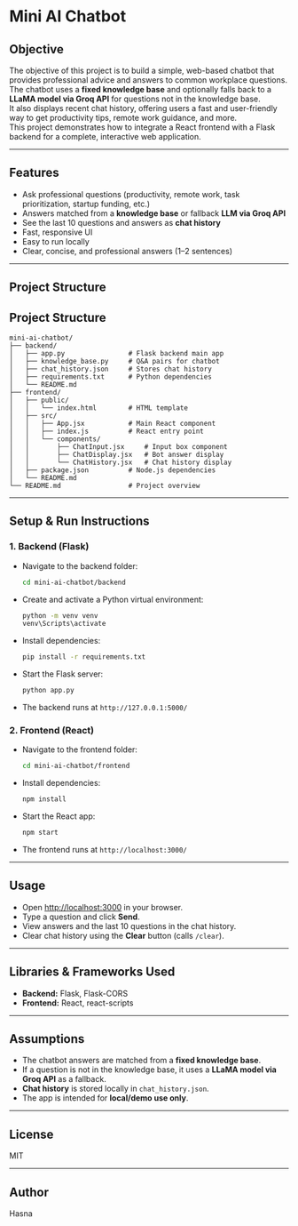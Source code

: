 # Mini AI Chatbot

## Objective

The objective of this project is to build a simple, web-based chatbot that provides professional advice and answers to common workplace questions.  
The chatbot uses a **fixed knowledge base** and optionally falls back to a **LLaMA model via Groq API** for questions not in the knowledge base.  
It also displays recent chat history, offering users a fast and user-friendly way to get productivity tips, remote work guidance, and more.  
This project demonstrates how to integrate a React frontend with a Flask backend for a complete, interactive web application.

---

## Features

- Ask professional questions (productivity, remote work, task prioritization, startup funding, etc.)
- Answers matched from a **knowledge base** or fallback **LLM via Groq API**
- See the last 10 questions and answers as **chat history**
- Fast, responsive UI
- Easy to run locally
- Clear, concise, and professional answers (1–2 sentences)

---

## Project Structure



## Project Structure

```
mini-ai-chatbot/
├── backend/
│   ├── app.py                # Flask backend main app
│   ├── knowledge_base.py     # Q&A pairs for chatbot
│   ├── chat_history.json     # Stores chat history
│   ├── requirements.txt      # Python dependencies
│   └── README.md
├── frontend/
│   ├── public/
│   │   └── index.html        # HTML template
│   ├── src/
│   │   ├── App.jsx           # Main React component
│   │   ├── index.js          # React entry point
│   │   └── components/
│   │       ├── ChatInput.jsx     # Input box component
│   │       ├── ChatDisplay.jsx   # Bot answer display
│   │       └── ChatHistory.jsx   # Chat history display
│   ├── package.json          # Node.js dependencies
│   └── README.md
└── README.md                 # Project overview
```

---

## Setup & Run Instructions

### 1. Backend (Flask)

- Navigate to the backend folder:
  ```bash
  cd mini-ai-chatbot/backend
  ```
- Create and activate a Python virtual environment:
  ```bash
  python -m venv venv
  venv\Scripts\activate
  ```
- Install dependencies:
  ```bash
  pip install -r requirements.txt
  ```
- Start the Flask server:
  ```bash
  python app.py
  ```
- The backend runs at `http://127.0.0.1:5000/`

### 2. Frontend (React)

- Navigate to the frontend folder:
  ```bash
  cd mini-ai-chatbot/frontend
  ```
- Install dependencies:
  ```bash
  npm install
  ```
- Start the React app:
  ```bash
  npm start
  ```
- The frontend runs at `http://localhost:3000/`

---

## Usage

- Open [http://localhost:3000](http://localhost:3000) in your browser.
- Type a question and click **Send**.
- View answers and the last 10 questions in the chat history.
- Clear chat history using the **Clear** button (calls `/clear`).

---

## Libraries & Frameworks Used

- **Backend:** Flask, Flask-CORS
- **Frontend:** React, react-scripts

---

## Assumptions

- The chatbot answers are matched from a **fixed knowledge base**.  
- If a question is not in the knowledge base, it uses a **LLaMA model via Groq API** as a fallback.  
- **Chat history** is stored locally in `chat_history.json`.  
- The app is intended for **local/demo use only**.  

---

## License

MIT

---

## Author

Hasna
